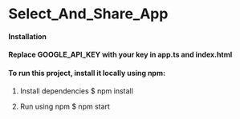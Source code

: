 # Select_And_Share_App

#### Installation

#### Replace GOOGLE_API_KEY with your key in app.ts and index.html

#### To run this project, install it locally using npm:

1. Install dependencies
   $ npm install

2. Run using npm
   $ npm start
